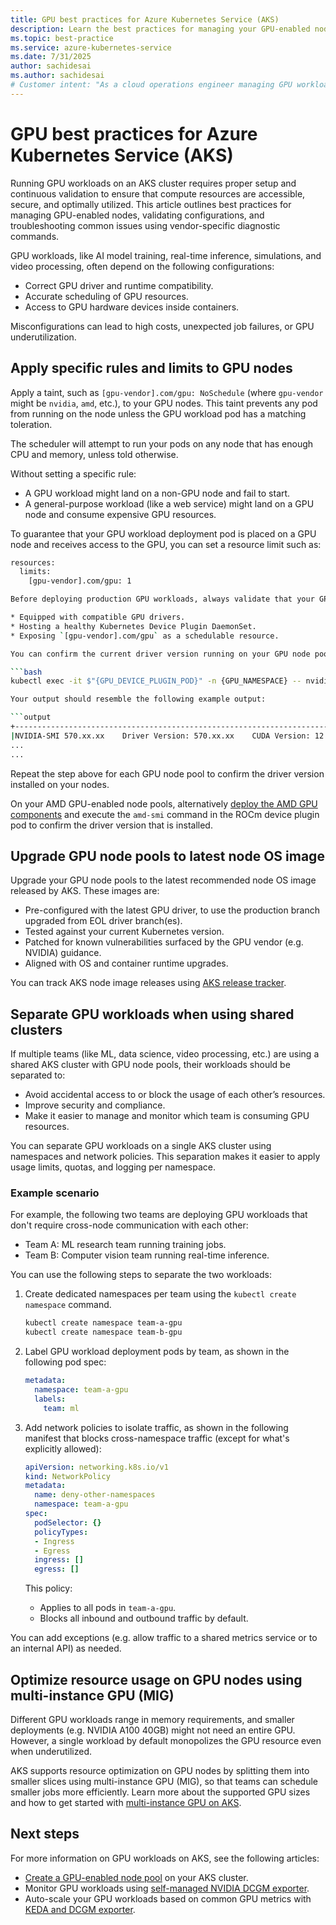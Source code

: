 ```yaml
---
title: GPU best practices for Azure Kubernetes Service (AKS)
description: Learn the best practices for managing your GPU-enabled node pools on Azure Kubernetes Service (AKS)
ms.topic: best-practice
ms.service: azure-kubernetes-service
ms.date: 7/31/2025
author: sachidesai
ms.author: sachidesai
# Customer intent: "As a cloud operations engineer managing GPU workloads on AKS, I want to enforce strong security practices and maintain consistent lifecycle management of GPU node pools, so I can ensure compliance, reduce risk, and keep the GPU infrastructure reliable and maintainable."
---
```


# GPU best practices for Azure Kubernetes Service (AKS)

Running GPU workloads on an AKS cluster requires proper setup and continuous validation to ensure that compute resources are accessible, secure, and optimally utilized. This article outlines best practices for managing GPU-enabled nodes, validating configurations, and troubleshooting common issues using vendor-specific diagnostic commands.

GPU workloads, like AI model training, real-time inference, simulations, and video processing, often depend on the following configurations:

* Correct GPU driver and runtime compatibility.
* Accurate scheduling of GPU resources.
* Access to GPU hardware devices inside containers.

Misconfigurations can lead to high costs, unexpected job failures, or GPU underutilization.


## Apply specific rules and limits to GPU nodes

Apply a taint, such as `[gpu-vendor].com/gpu: NoSchedule` (where `gpu-vendor` might be `nvidia`, `amd`, etc.), to your GPU nodes. This taint prevents any pod from running on the node unless the GPU workload pod has a matching toleration.

The scheduler will attempt to run your pods on any node that has enough CPU and memory, unless told otherwise.

Without setting a specific rule: 

* A GPU workload might land on a non-GPU node and fail to start.
* A general-purpose workload (like a web service) might land on a GPU node and consume expensive GPU resources.

To guarantee that your GPU workload deployment pod is placed on a GPU node and receives access to the GPU, you can set a resource limit such as:

```bash
resources:
  limits:
    [gpu-vendor].com/gpu: 1

Before deploying production GPU workloads, always validate that your GPU node pools are:

* Equipped with compatible GPU drivers.
* Hosting a healthy Kubernetes Device Plugin DaemonSet.
* Exposing `[gpu-vendor].com/gpu` as a schedulable resource.

You can confirm the current driver version running on your GPU node pools with the system management interface (SMI) associated with the GPU vendor. The following command executes `nvidia-smi` from inside your GPU device plugin deployment pod, to verify driver installation and runtime readiness on an NVIDIA GPU-enabled node pool:

```bash
kubectl exec -it $"{GPU_DEVICE_PLUGIN_POD}" -n {GPU_NAMESPACE} -- nvidia-smi

Your output should resemble the following example output:

```output
+-----------------------------------------------------------------------------+
|NVIDIA-SMI 570.xx.xx    Driver Version: 570.xx.xx    CUDA Version: 12.x|
...
...
```

Repeat the step above for each GPU node pool to confirm the driver version installed on your nodes. 

On your AMD GPU-enabled node pools, alternatively [deploy the AMD GPU components](./use-amd-gpus.md) and execute the `amd-smi` command in the ROCm device plugin pod to confirm the driver version that is installed.

## Upgrade GPU node pools to latest node OS image

Upgrade your GPU node pools to the latest recommended node OS image released by AKS. These images are:

* Pre-configured with the latest GPU driver, to use the production branch upgraded from EOL driver branch(es).
* Tested against your current Kubernetes version.
* Patched for known vulnerabilities surfaced by the GPU vendor (e.g. NVIDIA) guidance.
* Aligned with OS and container runtime upgrades.

You can track AKS node image releases using [AKS release tracker](https://releases.aks.azure.com/).

## Separate GPU workloads when using shared clusters

If multiple teams (like ML, data science, video processing, etc.) are using a shared AKS cluster with GPU node pools, their workloads should be separated to:

* Avoid accidental access to or block the usage of each other’s resources.
* Improve security and compliance.
* Make it easier to manage and monitor which team is consuming GPU resources.

You can separate GPU workloads on a single AKS cluster using namespaces and network policies. This separation makes it easier to apply usage limits, quotas, and logging per namespace.

### Example scenario

For example, the following two teams are deploying GPU workloads that don't require cross-node communication with each other:

* Team A: ML research team running training jobs.
* Team B: Computer vision team running real-time inference.

You can use the following steps to separate the two workloads:

1. Create dedicated namespaces per team using the `kubectl create namespace` command.

    ```bash
    kubectl create namespace team-a-gpu
    kubectl create namespace team-b-gpu
    ```

2. Label GPU workload deployment pods by team, as shown in the following pod spec:

    ```yaml
    metadata:
      namespace: team-a-gpu
      labels:
        team: ml
    ```

3. Add network policies to isolate traffic, as shown in the following manifest that blocks cross-namespace traffic (except for what's explicitly allowed):

    ```yaml
    apiVersion: networking.k8s.io/v1
    kind: NetworkPolicy
    metadata:
      name: deny-other-namespaces
      namespace: team-a-gpu
    spec:
      podSelector: {}
      policyTypes:
      - Ingress
      - Egress
      ingress: []
      egress: []
    ```

    This policy:

    * Applies to all pods in `team-a-gpu`.
    * Blocks all inbound and outbound traffic by default.

You can add exceptions (e.g. allow traffic to a shared metrics service or to an internal API) as needed.


## Optimize resource usage on GPU nodes using multi-instance GPU (MIG)

Different GPU workloads range in memory requirements, and smaller deployments (e.g. NVIDIA A100 40GB) might not need an entire GPU. However, a single workload by default monopolizes the GPU resource even when underutilized. 

AKS supports resource optimization on GPU nodes by splitting them into smaller slices using multi-instance GPU (MIG), so that teams can schedule smaller jobs more efficiently. Learn more about the supported GPU sizes and how to get started with [multi-instance GPU on AKS](./gpu-multi-instance.md).


## Next steps

For more information on GPU workloads on AKS, see the following articles:

* [Create a GPU-enabled node pool](./use-nvidia-gpu.md) on your AKS cluster.
* Monitor GPU workloads using [self-managed NVIDIA DCGM exporter](./monitor-gpu-metrics.md).
* Auto-scale your GPU workloads based on common GPU metrics with [KEDA and DCGM exporter](./autoscale-gpu-workloads-with-keda.md).
